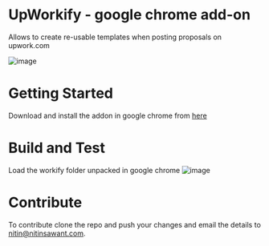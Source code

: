 # UpWorkify - google chrome add-on
Allows to create re-usable templates when posting proposals on upwork.com

![image](https://user-images.githubusercontent.com/298479/201554328-43e049c4-c36a-4bc2-92af-f55fa860db1c.png)

# Getting Started
Download and install the addon in google chrome from [here](https://github.com/nitinjs/upworkify/releases/download/stable/workify.crx)

# Build and Test
Load the workify folder unpacked in google chrome
![image](https://user-images.githubusercontent.com/298479/201554083-7f3a8290-f9d0-4be2-b93b-fe521975bd99.png)

# Contribute
To contribute clone the repo and push your changes and email the details to nitin@nitinsawant.com. 
